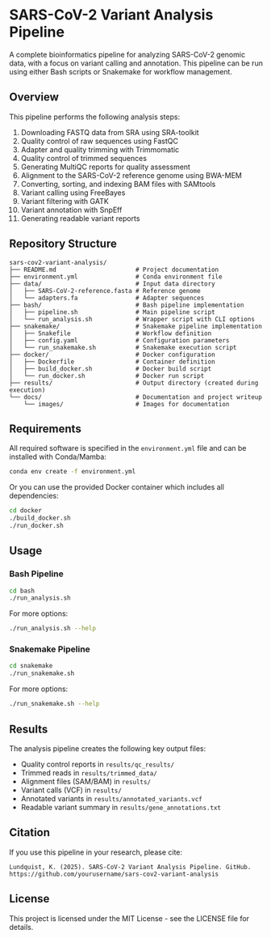 # SARS-CoV-2 Variant Analysis Pipeline

A complete bioinformatics pipeline for analyzing SARS-CoV-2 genomic data, with a focus on variant calling and annotation. This pipeline can be run using either Bash scripts or Snakemake for workflow management.

## Overview

This pipeline performs the following analysis steps:

1. Downloading FASTQ data from SRA using SRA-toolkit
2. Quality control of raw sequences using FastQC
3. Adapter and quality trimming with Trimmomatic
4. Quality control of trimmed sequences
5. Generating MultiQC reports for quality assessment
6. Alignment to the SARS-CoV-2 reference genome using BWA-MEM
7. Converting, sorting, and indexing BAM files with SAMtools
8. Variant calling using FreeBayes
9. Variant filtering with GATK
10. Variant annotation with SnpEff
11. Generating readable variant reports

## Repository Structure

```
sars-cov2-variant-analysis/
├── README.md                      # Project documentation
├── environment.yml                # Conda environment file
├── data/                          # Input data directory
│   ├── SARS-CoV-2-reference.fasta # Reference genome
│   └── adapters.fa                # Adapter sequences
├── bash/                          # Bash pipeline implementation
│   ├── pipeline.sh                # Main pipeline script
│   └── run_analysis.sh            # Wrapper script with CLI options
├── snakemake/                     # Snakemake pipeline implementation
│   ├── Snakefile                  # Workflow definition
│   ├── config.yaml                # Configuration parameters
│   └── run_snakemake.sh           # Snakemake execution script
├── docker/                        # Docker configuration
│   ├── Dockerfile                 # Container definition
│   ├── build_docker.sh            # Docker build script
│   └── run_docker.sh              # Docker run script
├── results/                       # Output directory (created during execution)
└── docs/                          # Documentation and project writeup
    └── images/                    # Images for documentation
```

## Requirements

All required software is specified in the `environment.yml` file and can be installed with Conda/Mamba:

```bash
conda env create -f environment.yml
```

Or you can use the provided Docker container which includes all dependencies:

```bash
cd docker
./build_docker.sh
./run_docker.sh
```

## Usage

### Bash Pipeline

```bash
cd bash
./run_analysis.sh
```

For more options:

```bash
./run_analysis.sh --help
```

### Snakemake Pipeline

```bash
cd snakemake
./run_snakemake.sh
```

For more options:

```bash
./run_snakemake.sh --help
```

## Results

The analysis pipeline creates the following key output files:

- Quality control reports in `results/qc_results/`
- Trimmed reads in `results/trimmed_data/`
- Alignment files (SAM/BAM) in `results/`
- Variant calls (VCF) in `results/`
- Annotated variants in `results/annotated_variants.vcf`
- Readable variant summary in `results/gene_annotations.txt`

## Citation

If you use this pipeline in your research, please cite:

```
Lundquist, K. (2025). SARS-CoV-2 Variant Analysis Pipeline. GitHub. 
https://github.com/yourusername/sars-cov2-variant-analysis
```

## License

This project is licensed under the MIT License - see the LICENSE file for details.